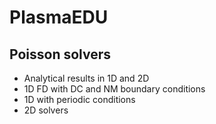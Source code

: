 # PlasmaEDU

## Poisson solvers 
- Analytical results in 1D and 2D 
- 1D FD with DC and NM boundary conditions 
- 1D with periodic conditions 
- 2D solvers
